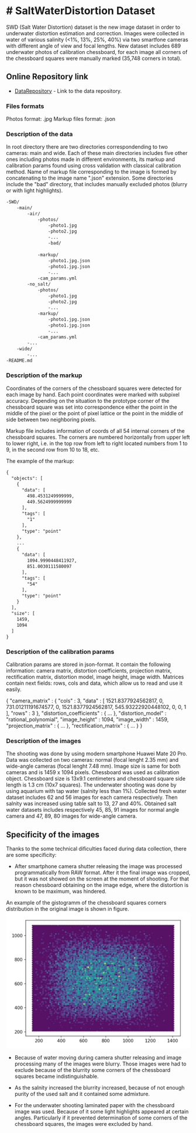 # # SaltWaterDistortion Dataset

SWD (Salt Water Distortion) dataset is the new image dataset in order to underwater distortion estimation and correction. 
Images were collected in water of various salinity (<1%, 13%, 25%, 40%) via two smartfone cameras with different angle of view and focal lengths. New dataset includes 689 underwater photos of calibration chessboard, for each image all corners of the chessboard squares were manually marked (35,748 corners in total).

## Online Repository link

* [DataRepository](ftp://vis.iitp.ru/SWD/) - Link to the data repository.

### Files formats

Photos format: .jpg
Markup files format: .json

### Description of the data

In root directory there are two directories correspondending to two cameras: main and wide. Each of these main directories includes five other ones including photos made in different environments, its markup and calibration params found using cross validation with classical calibration method.
Name of markup file corresponding to the image is formed by concatenating to the image name ".json" extension.
Some directories include the "bad" directory, that includes manually excluded photos (blurry or with light highlights).

```
-SWD/
    -main/
        -air/
            -photos/
                -photo1.jpg
                -photo2.jpg
                -...
                -bad/

            -markup/
                -photo1.jpg.json
                -photo1.jpg.json
                -...
            -cam_params.yml
        -no_salt/
            -photos/
                -photo1.jpg
                -photo2.jpg
                -...
            -markup/
                -photo1.jpg.json
                -photo1.jpg.json
                -...
            -cam_params.yml
        -...
    -wide/
        -...
-README.md
```

### Description of the markup

Coordinates of the corners of the chessboard squares were detected for each image by hand. Each point coordinates were marked with subpixel accuracy. Depending on the situation to the prototype corner of the chessboard square was set into correspondence either the point in the middle of the pixel or the point of pixel lattice or the point in the middle of side between two neighboring pixels.

Markup file includes information of coords of all 54 internal corners of the chessboard squares. The corners are numbered horizontally from upper left to lower right, i.e. in the top row from left to right located numbers from 1 to 9, in the second row from 10 to 18, etc.

The example of the markup:
```
{
  "objects": [
    {
      "data": [
        498.4531249999999,
        449.5624999999999
      ],
      "tags": [
        "1"
      ],
      "type": "point"
    },
    ...
    {
      "data": [
        1094.9990448411927,
        851.0030111580097
      ],
      "tags": [
        "54"
      ],
      "type": "point"
    }
  ],
  "size": [
    1459,
    1094
  ]
}
```
### Description of the calibration params

Calibration params are stored in json-format. It contain the following information: camera matrix, distortion coefficients, projection matrix, rectification matrix, distortion model, image height, image width. Matrices contain next fields: rows, cols and data, which allow us to read and use it easily.

{
	"camera_matrix" : 
	{
		"cols" : 3,
		"data" : 
		[
			1521.8377924562817,
			0,
			731.01211191674577,
			0,
			1521.8377924562817,
			545.93222920448102,
			0,
			0,
			1
		],
		"rows" : 3
	},
	"distortion_coefficients" : 
	{
		...
	},
	"distortion_model" : "rational_polynomial",
	"image_height" : 1094,
	"image_width" : 1459,
	"projection_matrix" : 
	{
    ...
	},
	"rectification_matrix" : 
	{
		...
	}
}

### Description of the images

The shooting was done by using modern smartphone Huawei Mate 20 Pro. Data was collected on two cameras: normal (focal lenght 2.35 mm) and wide-angle cameras (focal lenght 7.48 mm). Image size is same for both cameras and is 1459 х 1094 pixels. Chessboard was used as calibration object. Chessboard size is 13х9.1 centimeters and chessboard square side length is 1.3 cm (10х7 squares).
The underwater shooting was done by using aquarium with tap water (salnity less than 1%). Collected fresh water dataset includes 62 and 56 images for each camera respectively. Then salnity was increased using table salt to 13, 27 and 40%. Obtained salt water datasets includes respectively 45, 85, 91 images for normal angle camera and 47, 89, 80 images for wide-angle camera.

## Specificity of the images

Thanks to the some technical dificulties faced during data collection, there are some specificity:

* After smartphone camera shutter releasing the image was processed programmatically from RAW format. After it the final image was cropped, but it was not showed on the screen at the moment of shooting. For that reason chessboard obtaining on the image edge, where the distortion is known to be maximum, was hindered.  

An example of the gistogramm of the chessboard squares corners distribution in the original image is shown in figure.
![](points_distribution.jpg)

* Because of water moving during camera shutter releasing and image processing many of the images were blurry. Those images were had to exclude because of the blurrity some corners of the chessboard squares became indistinguishable. 

* As the salnity increased the blurrity increased, because of not enough purity of the used salt and it contained some admixture.

* For the underwater shooting laminated paper with the chessboard image was used. Because of it some light highlights appeared at certain angles. Particularly if it prevented determination of some corners of the chessboard squares, the images were excluded by hand.

<!-- 
## Authors -->

<!-- * **authorname** - *Initial work* - [smartblond](https://github.com/smartblond) -->

<!-- See also the list of [contributors](https://github.com/your/project/contributors) who participated in this project. -->
